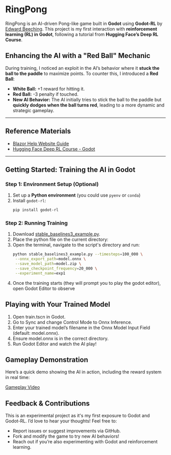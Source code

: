 # RingPong

RingPong is an AI-driven Pong-like game built in **Godot** using **Godot-RL** by [Edward Beeching](https://github.com/edbeeching/godot_rl_agents). This project is my first interaction with **reinforcement learning (RL) in Godot**, following a tutorial from **Hugging Face’s Deep RL Course**. 

## Enhancing the AI with a "Red Ball" Mechanic
During training, I noticed an exploit in the AI’s behavior where it **stuck the ball to the paddle** to maximize points. To counter this, I introduced a **Red Ball**:
- **White Ball:** +1 reward for hitting it.
- **Red Ball:** -3 penalty if touched.
- **New AI Behavior:** The AI initially tries to stick the ball to the paddle but **quickly dodges when the ball turns red**, leading to a more dynamic and strategic gameplay.

---

## Reference Materials
- [Blazor Help Website Guide](https://blazorhelpwebsite.com/ViewBlogPost/15069#:~:text=Open%20a%20Godot%204%20file,com%20and%20create%20a%20repository)
- [Hugging Face Deep RL Course - Godot](https://huggingface.co/learn/deep-rl-course/en/unitbonus3/godotrl)

---

## Getting Started: Training the AI in Godot
### **Step 1: Environment Setup (Optional)**
1. Set up a **Python environment** (you could use `pyenv` or `conda`)
2. Install `godot-rl`:
   ```sh
   pip install godot-rl
   ```
### **Step 2: Running Training**
1. Download [stable_baselines3_example.py](https://github.com/edbeeching/godot_rl_agents/blob/main/examples/stable_baselines3_example.py).
2. Place the python file on the current directory:
3. Open the terminal, navigate to the script's directory and run:
   ```sh
   python stable_baselines3_example.py --timesteps=100_000 \
    --onnx_export_path=model.onnx \
    --save_model_path=model.zip \
    --save_checkpoint_frequency=20_000 \
    --experiment_name=exp1
   ```
4. Once the training starts (they will prompt you to play the godot editor), open Godot Editor to observe

## Playing with Your Trained Model
1. Open train.tscn in Godot.
2. Go to Sync and change Control Mode to Onnx Inference.
3. Enter your trained model’s filename in the Onnx Model Input Field (default: model.onnx).
4. Ensure model.onnx is in the correct directory.
5. Run Godot Editor and watch the AI play!

## Gameplay Demonstration
Here’s a quick demo showing the AI in action, including the reward system in real time:

[Gameplay Video](https://github.com/user-attachments/assets/2099d028-48fc-433e-a351-f18f91a86dc4)


## Feedback & Contributions
This is an experimental project as it's my first exposure to Godot and Godot-RL. I’d love to hear your thoughts! Feel free to:
- Report issues or suggest improvements via GitHub.
- Fork and modify the game to try new AI behaviors!
- Reach out if you’re also experimenting with Godot and reinforcement learning.
